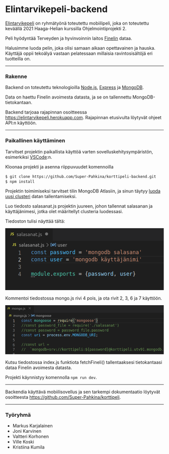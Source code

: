 # Elintarvikepeli-backend

[Elintarvikepeli](https://github.com/Super-Pahkina/korttipeli) on ryhmätyönä toteutettu mobiilipeli, joka on toteutettu keväällä 2021 Haaga-Helian kurssilla Ohjelmointiprojekti 2.

Peli hyödyntää Terveyden ja hyvinvoinnin laitos [Finelin](https://fineli.fi/fineli/fi/ohje/19) dataa.

Halusimme luoda pelin, joka olisi samaan aikaan opettavainen ja hauska. Käyttäjä oppii tekoälyä vastaan pelatessaan millaisia ravintosisältöjä eri tuotteilla on.

-------------

### Rakenne
Backend on toteutettu teknologioilla [Node.js](https://nodejs.org/en/), [Express](https://expressjs.com/en/starter/installing.html) ja [MongoDB](https://www.mongodb.com/cloud/atlas/lp/try2?utm_source=google&utm_campaign=gs_emea_finland_search_core_brand_atlas_desktop&utm_term=mongodb&utm_medium=cpc_paid_search&utm_ad=e&utm_ad_campaign_id=12212624398&gclid=Cj0KCQjwyZmEBhCpARIsALIzmnJf83TVas7R8NkAHZOXNpOUZDSjZXXuGCfmc1jTu8Yxd0zREoz6POsaAlFBEALw_wcB).

Data on haettu Finelin avoimesta datasta, ja se on tallennettu MongoDB-tietokantaan.

Backend tarjoaa rajapinnan osoitteessa https://elintarvikepeli.herokuapp.com. Rajapinnan etusivulta löytyvät
ohjeet API:n käyttöön.

------------

### Paikallinen käyttäminen
Tarvitset projektin paikallista käyttöä varten sovelluskehitysympäristön, esimerkiksi [VSCode](https://code.visualstudio.com/):n. 

Kloonaa projekti ja asenna riippuvuudet komennoilla 

```
$ git clone https://github.com/Super-Pahkina/korttipeli-backend.git
$ npm install
```


Projektin toimimiseksi tarvitset tilin MongoDB Atlasiin, ja sinun täytyy [luoda uusi clusteri](https://docs.atlas.mongodb.com/tutorial/create-new-cluster/) datan tallentamiseksi.

Luo tiedosto salasanat.js projektin juureen, johon tallennat salasanan ja käyttäjänimesi, jotka olet määritellyt clusteria luodessasi. 

Tiedoston tulisi näyttää tältä:

![vaihda salasana](/pictures/salasanatiedosto.png)

Kommentoi tiedostossa mongo.js rivi 4 pois, ja ota rivit 2, 3, 6 ja 7 käyttöön.

![vaihda salasana](/pictures/password.png)

Kutsu tiedostossa index.js funktiota fetchFineli() tallentaaksesi tietokantaasi dataa Finelin avoimesta datasta.

Projekti käynnistyy komennolla `npm run dev`.

---------------
Backendia käyttävä mobiilisovellus ja sen tarkempi dokumentaatio löytyvät osoitteesta
https://github.com/Super-Pahkina/korttipeli.

--------------
### Työryhmä

- Markus Karjalainen
- Joni Karvinen
- Valtteri Korhonen
- Ville Koski
- Kristiina Kumila
